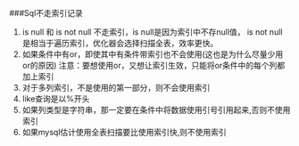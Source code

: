 
###Sql不走索引记录 

1. is null  和 is not null 不走索引，is null是因为索引中不存null值， is not null
    是相当于遍历索引，优化器会选择扫描全表，效率更快。
2. 如果条件中有or，即使其中有条件带索引也不会使用(这也是为什么尽量少用or的原因)
	注意：要想使用or，又想让索引生效，只能将or条件中的每个列都加上索引
3. 对于多列索引，不是使用的第一部分，则不会使用索引
4. like查询是以%开头
5. 如果列类型是字符串，那一定要在条件中将数据使用引号引用起来,否则不使用索引
6. 如果mysql估计使用全表扫描要比使用索引快,则不使用索引
